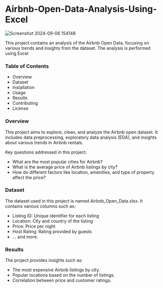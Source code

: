 # Airbnb-Open-Data-Analysis-Using-Excel

![Screenshot 2024-09-06 154148](https://github.com/user-attachments/assets/67fc7976-a48f-4090-9926-00465165f432)

This project contains an analysis of the Airbnb Open Data, focusing on various trends and insights from the dataset. The analysis is performed using Excel

### Table of Contents
- Overview
- Dataset
- Installation
- Usage
- Results
- Contributing
- License

### Overview
This project aims to explore, clean, and analyze the Airbnb open dataset. It includes data preprocessing, exploratory data analysis (EDA), and insights about various trends in Airbnb rentals.

Key questions addressed in this project:
- What are the most popular cities for Airbnb?
- What is the average price of Airbnb listings by city?
- How do different factors like location, amenities, and type of property affect the price?

### Dataset
The dataset used in this project is named Airbnb_Open_Data.xlsx. It contains various columns such as:
- Listing ID: Unique identifier for each listing
- Location: City and country of the listing
- Price: Price per night
- Host Rating: Rating provided by guests
- ... and more.

### Results
The project provides insights such as:
- The most expensive Airbnb listings by city.
- Popular locations based on the number of listings.
- Correlation between price and customer ratings.


